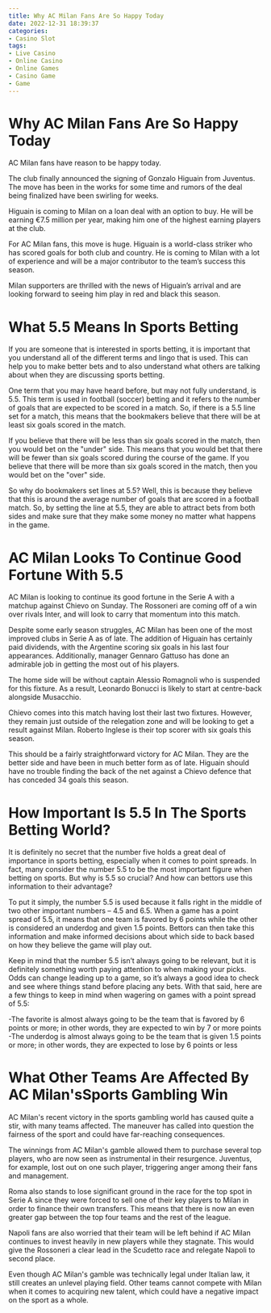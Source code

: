 ```yaml
---
title: Why AC Milan Fans Are So Happy Today
date: 2022-12-31 18:39:37
categories:
- Casino Slot
tags:
- Live Casino
- Online Casino
- Online Games
- Casino Game
- Game
---
```



# Why AC Milan Fans Are So Happy Today

AC Milan fans have reason to be happy today.

The club finally announced the signing of Gonzalo Higuain from Juventus. The move has been in the works for some time and rumors of the deal being finalized have been swirling for weeks.

Higuain is coming to Milan on a loan deal with an option to buy. He will be earning €7.5 million per year, making him one of the highest earning players at the club.

For AC Milan fans, this move is huge. Higuain is a world-class striker who has scored goals for both club and country. He is coming to Milan with a lot of experience and will be a major contributor to the team’s success this season.

Milan supporters are thrilled with the news of Higuain’s arrival and are looking forward to seeing him play in red and black this season.

#  What 5.5 Means In Sports Betting 

If you are someone that is interested in sports betting, it is important that you understand all of the different terms and lingo that is used. This can help you to make better bets and to also understand what others are talking about when they are discussing sports betting.

One term that you may have heard before, but may not fully understand, is 5.5. This term is used in football (soccer) betting and it refers to the number of goals that are expected to be scored in a match. So, if there is a 5.5 line set for a match, this means that the bookmakers believe that there will be at least six goals scored in the match.

If you believe that there will be less than six goals scored in the match, then you would bet on the "under" side. This means that you would bet that there will be fewer than six goals scored during the course of the game. If you believe that there will be more than six goals scored in the match, then you would bet on the "over" side.

So why do bookmakers set lines at 5.5? Well, this is because they believe that this is around the average number of goals that are scored in a football match. So, by setting the line at 5.5, they are able to attract bets from both sides and make sure that they make some money no matter what happens in the game.

# AC Milan Looks To Continue Good Fortune With 5.5 

AC Milan is looking to continue its good fortune in the Serie A with a matchup against Chievo on Sunday. The Rossoneri are coming off of a win over rivals Inter, and will look to carry that momentum into this match.

Despite some early season struggles, AC Milan has been one of the most improved clubs in Serie A as of late. The addition of Higuain has certainly paid dividends, with the Argentine scoring six goals in his last four appearances. Additionally, manager Gennaro Gattuso has done an admirable job in getting the most out of his players.

The home side will be without captain Alessio Romagnoli who is suspended for this fixture. As a result, Leonardo Bonucci is likely to start at centre-back alongside Musacchio.

Chievo comes into this match having lost their last two fixtures. However, they remain just outside of the relegation zone and will be looking to get a result against Milan. Roberto Inglese is their top scorer with six goals this season.

This should be a fairly straightforward victory for AC Milan. They are the better side and have been in much better form as of late. Higuain should have no trouble finding the back of the net against a Chievo defence that has conceded 34 goals this season.

#  How Important Is 5.5 In The Sports Betting World? 

It is definitely no secret that the number five holds a great deal of importance in sports betting, especially when it comes to point spreads. In fact, many consider the number 5.5 to be the most important figure when betting on sports. But why is 5.5 so crucial? And how can bettors use this information to their advantage?

To put it simply, the number 5.5 is used because it falls right in the middle of two other important numbers – 4.5 and 6.5. When a game has a point spread of 5.5, it means that one team is favored by 6 points while the other is considered an underdog and given 1.5 points. Bettors can then take this information and make informed decisions about which side to back based on how they believe the game will play out.

Keep in mind that the number 5.5 isn’t always going to be relevant, but it is definitely something worth paying attention to when making your picks. Odds can change leading up to a game, so it’s always a good idea to check and see where things stand before placing any bets. With that said, here are a few things to keep in mind when wagering on games with a point spread of 5.5:

-The favorite is almost always going to be the team that is favored by 6 points or more; in other words, they are expected to win by 7 or more points
 -The underdog is almost always going to be the team that is given 1.5 points or more; in other words, they are expected to lose by 6 points or less

#  What Other Teams Are Affected By AC Milan'sSports Gambling Win

AC Milan's recent victory in the sports gambling world has caused quite a stir, with many teams affected. The maneuver has called into question the fairness of the sport and could have far-reaching consequences.

The winnings from AC Milan's gamble allowed them to purchase several top players, who are now seen as instrumental in their resurgence. Juventus, for example, lost out on one such player, triggering anger among their fans and management.

Roma also stands to lose significant ground in the race for the top spot in Serie A since they were forced to sell one of their key players to Milan in order to finance their own transfers. This means that there is now an even greater gap between the top four teams and the rest of the league.

Napoli fans are also worried that their team will be left behind if AC Milan continues to invest heavily in new players while they stagnate. This would give the Rossoneri a clear lead in the Scudetto race and relegate Napoli to second place.

Even though AC Milan's gamble was technically legal under Italian law, it still creates an unlevel playing field. Other teams cannot compete with Milan when it comes to acquiring new talent, which could have a negative impact on the sport as a whole.